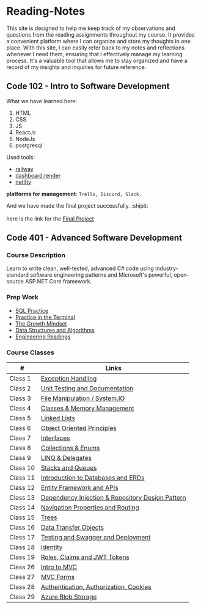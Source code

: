 # Reading-Notes
This site is designed to help me keep track of my observations and questions from the reading assignments throughout my course. It provides a convenient platform where I can organize and store my thoughts in one place. With this site, I can easily refer back to my notes and reflections whenever I need them, ensuring that I effectively manage my learning process. It's a valuable tool that allows me to stay organized and have a record of my insights and inquiries for future reference.

## Code 102 - Intro to Software Development
What we have learned here:
1. HTML
2. CSS
3. JS
4. ReactJs
5. NodeJs
6. postgresql

Used tools:
* [railway](https://railway.app/)
* [dashboard.render](https://dashboard.render.com/login)
* [netlfiy](https://www.netlify.com/)

**platforms for management**: `Trello, Discord, Slack.`


And we have made the final project successfully. :shipit:<br><br>
here is the link for the [Final Project](https://aesthetic-phoenix-14d146.netlify.app/)






## Code 401 - Advanced Software Development

### Course Description

Learn to write clean, well-tested, advanced C# code using industry-standard software engineering patterns and Microsoft's powerful, open-source ASP.NET Core framework.

### Prep Work

- [SQL Practice](./SQL_Practice.md)
- [Practice in the Terminal](./Practice_in_the_Terminal.md)
- [The Growth Mindset](./The_Growth_Mindset.md)
- [Data Structures and Algorithms](./Data_Structures_and_Algorithms.md)
- [Engineering Readings](./Engineering_Readings.md)



### Course Classes
| # | Links |
| - | ----- |
| Class 1 | [Exception Handling](./Exception_Handling.md) |
| Class 2 | [Unit Testing and Documentation](./Unit_Testing_and_Documentation.md) |
| Class 3 | [File Manipulation / System.IO](./File_Manipulation%26System.IO.md) |
| Class 4 | [Classes & Memory Management](./Classes%26Memory_Management.md) |
| Class 5 | [Linked Lists](./Linked_Lists.md) |
| Class 6 | [Object Oriented Principles](./Object_Oriented_Principles.md) |
| Class 7 | [Interfaces](./Interfaces.md) |
| Class 8 | [Collections & Enums](./Collections&Enums.md) |
| Class 9 | [LINQ & Delegates](./LINQ&Delegates.md) |
| Class 10 | [Stacks and Queues](./Stacks_and_Queues.md) |
| Class 11 | [Introduction to Databases and ERDs](./Databases_and_ERDs.md) |
| Class 12 | [Entity Framework and APIs](./Entity_Framework_and_APIs.md) |
| Class 13 | [Dependency Injection & Repository Design Pattern](./Dependency_Injection&Repository_Design_Pattern.md) |
| Class 14 | [Navigation Properties and Routing](./Navigation_Properties_and_Routing.md) |
| Class 15 | [Trees](./Trees.md) |
| Class 16 | [Data Transfer Objects](./Data_Transfer_Objects.md) |
| Class 17 | [Testing and Swagger and Deployment](./Testing_and_Swagger_and_Deployment.md) |
| Class 18 | [Identity](./Identity.md) |
| Class 19 | [Roles, Claims and JWT Tokens](./Roles_and_Claims_and_JWT_Tokens.md) |
| Class 26 | [Intro to MVC](./Intro_to_MVC.md) |
| Class 27 | [MVC Forms](./MVC_Forms.md) |
| Class 28 | [Authentication, Authorization, Cookies](./Authentication_Authorization_Cookies.md) |
| Class 29 | [Azure Blob Storage](./Azure_Blob_Storage.md) |